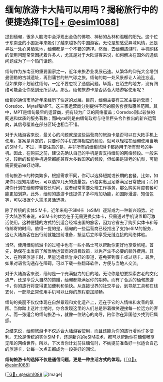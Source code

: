# 缅甸旅游卡大陆可以用吗？揭秘旅行中的便捷选择[[TG💪+ @esim1088](https://t.me/s/esim1088)]

提到缅甸，很多人脑海中会浮现出金色的佛塔、神秘的丛林和温暖的阳光。这个位于东南亚的小国近年来吸引了越来越多的中国游客。无论是想感受异域风情，还是寻找一处心灵栖息地，缅甸都是一个不错的选择。然而，去缅甸旅游时，手机网络的使用问题常常困扰着许多人，尤其是对于大陆游客来说，如何解决在国外的通信问题成为了一个热门话题。

缅甸作为东南亚的重要国家之一，近年来旅游业发展迅速。从繁华的仰光大金塔到曼德勒的古城遗址，再到蒲甘的热气球之旅，缅甸的每一处风景都让人流连忘返。但如果你计划前往缅甸，一定不要忽视了通信问题。毕竟，在陌生的地方，没有网络可能会让你感到无所适从。那么，缅甸旅游卡是否适合大陆游客使用呢？

缅甸的通信市场近年来经历了快速的发展。目前，缅甸主要有三家主要运营商：Ooredoo、Mytel和MPT。这三家运营商分别提供不同的服务套餐和覆盖范围。其中，MPT是缅甸最早的运营商，拥有较为广泛的网络覆盖；Ooredoo则以较快的网速和优质的服务著称；而Mytel则是由缅甸政府与电信巨头合作推出的新兴运营商，其信号覆盖在部分区域也相当不错。

对于大陆游客来说，最关心的问题就是这些运营商的旅游卡是否可以在大陆手机上使用。答案是肯定的，只要你的手机支持相应的频段，就可以轻松在缅甸使用当地的SIM卡。不过，需要注意的是，并非所有的缅甸旅游卡都适用于所有型号的手机。因此，在购买之前，建议先确认自己的手机是否支持缅甸的网络频段。一般来说，较新的智能手机通常都能兼容大多数国家的频段，但如果是较老的机型，可能需要提前做好功课。

缅甸旅游卡的种类繁多，根据需求不同，你可以选择短期或长期的套餐。比如，如果你只是短期游玩，可以选择几天的流量包，价格实惠且足够满足日常使用；而如果你计划在缅甸停留较长时间，或者经常需要处理工作事务，那么购买月度套餐可能更加划算。此外，缅甸的旅游卡还提供了多种附加功能，如国际漫游、短信包等，可以根据个人需求灵活选择。

除了传统的实体SIM卡，近年来电子SIM卡（eSIM）逐渐成为一种新兴趋势。对于大陆游客来说，eSIM卡的优势在于无需更换实体卡，只需通过手机设置即可激活使用。这种便捷的方式特别适合经常出国的旅客，因为它省去了购买实体卡和等待邮寄的时间。值得一提的是，缅甸的一些运营商已经推出了支持eSIM的服务，这让大陆游客在出行前就能提前准备，抵达后立即享受无缝连接的网络体验。

当然，使用缅甸旅游卡的过程中也有一些小贴士可以帮助你更好地享受旅程。首先，确保在出发前了解当地运营商的资费政策，以免产生不必要的额外费用。其次，在购买旅游卡时，尽量选择信誉良好的渠道，避免买到假卡或过期卡。最后，如果对语言沟通存在障碍，可以下载一些翻译软件，方便与当地人交流。

对于大陆游客来说，缅甸是一个充满魅力的目的地。无论你是想要探索古老的文化遗产，还是享受大自然的馈赠，缅甸都能满足你的期待。而有了合适的缅甸旅游卡，你的旅行将变得更加便利和愉快。从连接世界的社交平台，到导航工具和在线支付，一部能正常使用手机可以让你的旅程更加顺畅。

缅甸的美丽不仅仅体现在自然景观和文化遗产上，还在于它的人情味和友善的氛围。当你踏上这片土地时，你会发现这里的人们总是带着微笑迎接每一位远方的客人。而一张适合的缅甸旅游卡，就像一位贴心的向导，陪伴你在异国他乡找到归属感。

总结来说，缅甸旅游卡不仅适合大陆游客使用，而且还能为你的旅行增添许多便利。无论是传统的实体SIM卡，还是新兴的eSIM技术，都可以帮助你在缅甸畅享无阻的网络世界。所以，下次当你计划前往缅甸时，不妨提前准备好一张适合自己的旅游卡，让每一次点击都成为一段美好的回忆。

**缅甸旅游卡的选择不仅是通信问题，更是一种生活方式的体现。**[[TG💪+ @esim1088](https://t.me/s/esim1088)]

[[TG💪+ @esim1088](https://t.me/s/esim1088) ![Image](https://i.postimg.cc/4NQfJmqS/Snipaste-2025-05-13-00-14-12.png)]